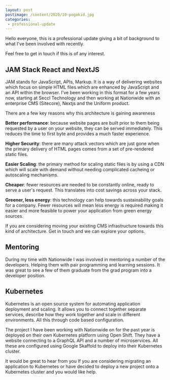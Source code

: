 ```yaml
---
layout: post
postimage: /content/2020/10-pogokid.jpg
categories:
 - professional-update
---
```


Hello everyone, this is a professional update giving a bit of background to what I've been involved with recently.

Feel free to get in touch if this is of any interest.

## JAM Stack React and NextJS

JAM stands for JavaScript, APIs, Markup. It is a way of delivering websites which focus on simple HTML files which are enhanced by JavaScript and an API within the browser. I've been working in this format for a few years now, starting at Seccl Technology and then working at Nationwide with an enterprise CMS (Sitecore), Nextjs and the Uniform product.

There are a few key reasons why this architecture is gaining awareness

**Better performance**: because website pages are built prior to them being requested by a user on your website, they can be served immediately. This reduces the time to first byte and provides a much faster experience.

**Higher Security**: there are many attack vectors which are just gone when the primary delivery of HTML pages comes from a set of pre-rendered static files.

**Easier Scaling**: the primary method for scaling static files is by using a CDN which will scale with demand without needing complicated cacheing or autoscaling mechanisms.

**Cheaper**: fewer resources are needed to be constantly online, ready to serve a user's request. This translates into cost savings across your stack.

**Greener, less energy**: this technology can help towards sustainability goals for a company. Fewer resources will mean less energy is required making it easier and more feasible to power your application from green energy sources.

If you are considering moving your existing CMS infrastructure towards this kind of architecture. Get in touch and we can explore your options.

## Mentoring

During my time with Nationwide I was involved in mentoring a number of the developers. Helping them with pair programming and learning sessions. It was great to see a few of them graduate from the grad program into a developer position.

## Kubernetes

Kubernetes is an open source system for automating application deployment and scaling. It allows you to connect together separate services, describe how they work together and scale in different environments. All this through code based configuration.

The project I have been working with Nationwide on for the past year is deployed on their own Kubernetes platform using Open Shift. They have a website connecting to a GraphQL API and a number of microservices. All these are configured using Google Skaffold to deploy into their Kubernetes cluster.

It would be great to hear from you If you are considering migrating an application to Kubernetes or have decided to deploy a new project onto a Kubernetes cluster and you would like help.

